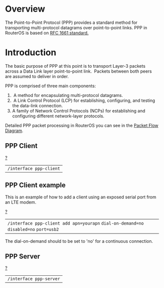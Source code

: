 # Overview

The Point-to-Point Protocol (PPP) provides a standard method for transporting multi-protocol datagrams over point-to-point links. PPP in RouterOS is based on [RFC 1661 standard.](https://tools.ietf.org/html/rfc1661)

# Introduction

The basic purpose of PPP at this point is to transport Layer-3 packets across a Data Link layer point-to-point link.  Packets between both peers are assumed to deliver in order. 

PPP is comprised of three main components:

1.   A method for encapsulating multi-protocol datagrams.
2.   A Link Control Protocol (LCP) for establishing, configuring, and testing the data-link connection. 
3.  A family of Network Control Protocols (NCPs) for establishing and configuring different network-layer protocols.

Detailed PPP packet processing in RouterOS you can see in the [Packet Flow Diagram](https://help.mikrotik.com/docs/display/ROS/Packet+Flow+in+RouterOS).

## PPP Client

[?](https://help.mikrotik.com/docs/display/ROS/PPP#)

<table border="0" cellpadding="0" cellspacing="0"><tbody><tr><td class="code"><div class="container" title="Hint: double-click to select code"><div class="line number1 index0 alt2" data-bidi-marker="true"><code class="ros constants">/interface ppp-client</code></div></div></td></tr></tbody></table>

## PPP Client example

This is an example of how to add a client using an exposed serial port from an LTE modem.

[?](https://help.mikrotik.com/docs/display/ROS/PPP#)

<table border="0" cellpadding="0" cellspacing="0"><tbody><tr><td class="code"><div class="container" title="Hint: double-click to select code"><div class="line number1 index0 alt2" data-bidi-marker="true"><code class="ros constants">/interface ppp-client </code><code class="ros functions">add </code><code class="ros value">apn</code><code class="ros plain">=yourapn</code> <code class="ros value">dial-on-demand</code><code class="ros plain">=no</code> <code class="ros value">disabled</code><code class="ros plain">=no</code> <code class="ros value">port</code><code class="ros plain">=usb2</code></div></div></td></tr></tbody></table>

The dial-on-demand should to be set to 'no' for a continuous connection.

## PPP Server

[?](https://help.mikrotik.com/docs/display/ROS/PPP#)

<table border="0" cellpadding="0" cellspacing="0"><tbody><tr><td class="code"><div class="container" title="Hint: double-click to select code"><div class="line number1 index0 alt2" data-bidi-marker="true"><code class="ros constants">/interface ppp-server</code></div></div></td></tr></tbody></table>